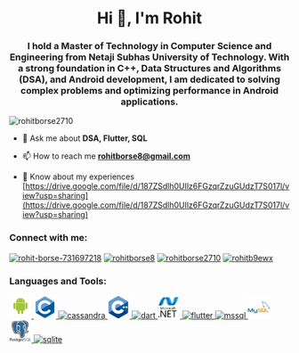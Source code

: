 <h1 align="center">Hi 👋, I'm Rohit</h1>
<h3 align="center">I hold a Master of Technology in Computer Science and Engineering from Netaji Subhas University of Technology. With a strong foundation in C++, Data Structures and Algorithms (DSA), and Android development, I am dedicated to solving complex problems and optimizing performance in Android applications.</h3>

<p align="left"> <img src="https://komarev.com/ghpvc/?username=rohitborse2710&label=Profile%20views&color=0e75b6&style=flat" alt="rohitborse2710" /> </p>

- 💬 Ask me about **DSA, Flutter, SQL**

- 📫 How to reach me **rohitborse8@gmail.com**

- 📄 Know about my experiences [https://drive.google.com/file/d/187ZSdlh0UIlz6FGzqrZzuGUdzT7S017l/view?usp=sharing](https://drive.google.com/file/d/187ZSdlh0UIlz6FGzqrZzuGUdzT7S017l/view?usp=sharing)

<h3 align="left">Connect with me:</h3>
<p align="left">
<a href="https://linkedin.com/in/rohit-borse-731697218" target="blank"><img align="center" src="https://raw.githubusercontent.com/rahuldkjain/github-profile-readme-generator/master/src/images/icons/Social/linked-in-alt.svg" alt="rohit-borse-731697218" height="30" width="40" /></a>
<a href="https://codeforces.com/profile/rohitborse8" target="blank"><img align="center" src="https://raw.githubusercontent.com/rahuldkjain/github-profile-readme-generator/master/src/images/icons/Social/codeforces.svg" alt="rohitborse8" height="30" width="40" /></a>
<a href="https://www.leetcode.com/rohitborse2710" target="blank"><img align="center" src="https://raw.githubusercontent.com/rahuldkjain/github-profile-readme-generator/master/src/images/icons/Social/leet-code.svg" alt="rohitborse2710" height="30" width="40" /></a>
<a href="https://auth.geeksforgeeks.org/user/rohitb9ewx" target="blank"><img align="center" src="https://raw.githubusercontent.com/rahuldkjain/github-profile-readme-generator/master/src/images/icons/Social/geeks-for-geeks.svg" alt="rohitb9ewx" height="30" width="40" /></a>
</p>

<h3 align="left">Languages and Tools:</h3>
<p align="left"> <a href="https://developer.android.com" target="_blank" rel="noreferrer"> <img src="https://raw.githubusercontent.com/devicons/devicon/master/icons/android/android-original-wordmark.svg" alt="android" width="40" height="40"/> </a> <a href="https://www.cprogramming.com/" target="_blank" rel="noreferrer"> <img src="https://raw.githubusercontent.com/devicons/devicon/master/icons/c/c-original.svg" alt="c" width="40" height="40"/> </a> <a href="https://cassandra.apache.org/" target="_blank" rel="noreferrer"> <img src="https://www.vectorlogo.zone/logos/apache_cassandra/apache_cassandra-icon.svg" alt="cassandra" width="40" height="40"/> </a> <a href="https://www.w3schools.com/cpp/" target="_blank" rel="noreferrer"> <img src="https://raw.githubusercontent.com/devicons/devicon/master/icons/cplusplus/cplusplus-original.svg" alt="cplusplus" width="40" height="40"/> </a> <a href="https://dart.dev" target="_blank" rel="noreferrer"> <img src="https://www.vectorlogo.zone/logos/dartlang/dartlang-icon.svg" alt="dart" width="40" height="40"/> </a> <a href="https://dotnet.microsoft.com/" target="_blank" rel="noreferrer"> <img src="https://raw.githubusercontent.com/devicons/devicon/master/icons/dot-net/dot-net-original-wordmark.svg" alt="dotnet" width="40" height="40"/> </a> <a href="https://flutter.dev" target="_blank" rel="noreferrer"> <img src="https://www.vectorlogo.zone/logos/flutterio/flutterio-icon.svg" alt="flutter" width="40" height="40"/> </a> <a href="https://www.microsoft.com/en-us/sql-server" target="_blank" rel="noreferrer"> <img src="https://www.svgrepo.com/show/303229/microsoft-sql-server-logo.svg" alt="mssql" width="40" height="40"/> </a> <a href="https://www.mysql.com/" target="_blank" rel="noreferrer"> <img src="https://raw.githubusercontent.com/devicons/devicon/master/icons/mysql/mysql-original-wordmark.svg" alt="mysql" width="40" height="40"/> </a> <a href="https://www.postgresql.org" target="_blank" rel="noreferrer"> <img src="https://raw.githubusercontent.com/devicons/devicon/master/icons/postgresql/postgresql-original-wordmark.svg" alt="postgresql" width="40" height="40"/> </a> <a href="https://www.sqlite.org/" target="_blank" rel="noreferrer"> <img src="https://www.vectorlogo.zone/logos/sqlite/sqlite-icon.svg" alt="sqlite" width="40" height="40"/> </a> </p>
